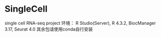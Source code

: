 # SingleCell
single cell RNA-seq project
环境： R Studio(Server), R 4.3.2, BiocManager 3.17, Seurat 4.0
其余包请使用conda自行安装
